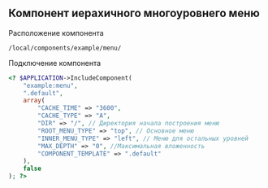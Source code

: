 ## Компонент иерахичного многоуровнего меню

Расположение компонента
```
/local/components/example/menu/
```

Подключение компонента
```php
<? $APPLICATION->IncludeComponent(
    "example:menu",
    ".default",
    array(
        "CACHE_TIME" => "3600",
        "CACHE_TYPE" => "A",
        "DIR" => "/", // Директория начала построения меню
        "ROOT_MENU_TYPE" => "top", // Основное меню
        "INNER_MENU_TYPE" => "left", // Меню для остальных уровней
        "MAX_DEPTH" => "0", //Максимальная вложенность
        "COMPONENT_TEMPLATE" => ".default"
    ),
    false
); ?>
```
